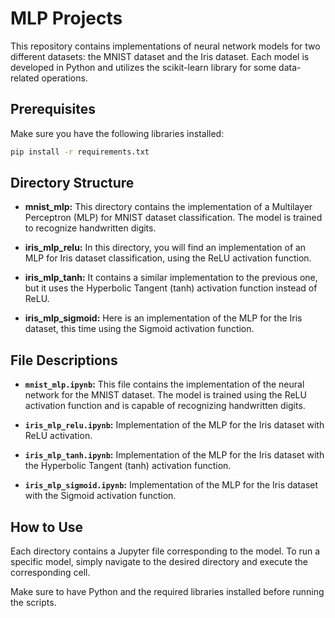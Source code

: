 # MLP Projects

This repository contains implementations of neural network models for two different datasets: the MNIST dataset and the Iris dataset. Each model is developed in Python and utilizes the scikit-learn library for some data-related operations.

## Prerequisites

Make sure you have the following libraries installed:

```bash
pip install -r requirements.txt
```

## Directory Structure

- **mnist_mlp:**
  This directory contains the implementation of a Multilayer Perceptron (MLP) for MNIST dataset classification. The model is trained to recognize handwritten digits.

- **iris_mlp_relu:**
  In this directory, you will find an implementation of an MLP for Iris dataset classification, using the ReLU activation function.

- **iris_mlp_tanh:**
  It contains a similar implementation to the previous one, but it uses the Hyperbolic Tangent (tanh) activation function instead of ReLU.

- **iris_mlp_sigmoid:**
  Here is an implementation of the MLP for the Iris dataset, this time using the Sigmoid activation function.

## File Descriptions

- **`mnist_mlp.ipynb`:**
  This file contains the implementation of the neural network for the MNIST dataset. The model is trained using the ReLU activation function and is capable of recognizing handwritten digits.

- **`iris_mlp_relu.ipynb`:**
  Implementation of the MLP for the Iris dataset with ReLU activation.

- **`iris_mlp_tanh.ipynb`:**
  Implementation of the MLP for the Iris dataset with the Hyperbolic Tangent (tanh) activation function.

- **`iris_mlp_sigmoid.ipynb`:**
  Implementation of the MLP for the Iris dataset with the Sigmoid activation function.

## How to Use

Each directory contains a Jupyter file corresponding to the model. To run a specific model, simply navigate to the desired directory and execute the corresponding cell.

Make sure to have Python and the required libraries installed before running the scripts.
